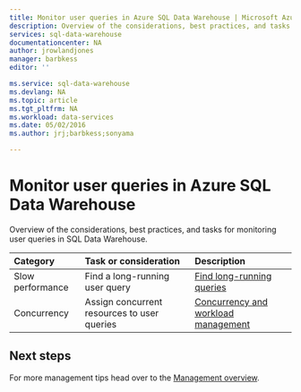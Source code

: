 ```yaml
---
title: Monitor user queries in Azure SQL Data Warehouse | Microsoft Azure
description: Overview of the considerations, best practices, and tasks for monitoring user queries in Azure SQL Data Warehouse
services: sql-data-warehouse
documentationcenter: NA
author: jrowlandjones
manager: barbkess
editor: ''

ms.service: sql-data-warehouse
ms.devlang: NA
ms.topic: article
ms.tgt_pltfrm: NA
ms.workload: data-services
ms.date: 05/02/2016
ms.author: jrj;barbkess;sonyama

---
```

# Monitor user queries in Azure SQL Data Warehouse
Overview of the considerations, best practices, and tasks for monitoring user queries in SQL Data Warehouse.

| Category | Task or consideration | Description |
|:--- |:--- |:--- |
| Slow performance |Find a long-running user query |[Find long-running queries](sql-data-warehouse-manage-monitor.md) |
| Concurrency |Assign concurrent resources to user queries |[Concurrency and workload management](sql-data-warehouse-develop-concurrency.md) |

## Next steps
For more management tips head over to the [Management overview](sql-data-warehouse-overview-manage.md).

<!--Image references-->

<!--Article references-->
[Find long-running queries]: ./sql-data-warehouse-manage-monitor.md
[Concurrency and workload management]: ./sql-data-warehouse-develop-concurrency.md
[Management overview]: ./sql-data-warehouse-overview-manage.md

<!--MSDN references-->


<!--Other Web references-->
